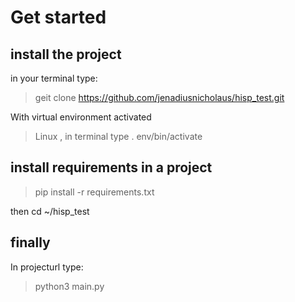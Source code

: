 # Get started

## install the project

in your terminal type:
>geit clone https://github.com/jenadiusnicholaus/hisp_test.git

With virtual environment activated

> Linux , in terminal type . env/bin/activate

## install requirements in a project

> pip install -r requirements.txt

then cd ~/hisp_test

## finally

In projecturl type:

 >python3 main.py
